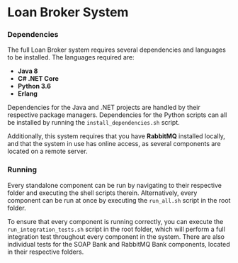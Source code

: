 # Loan Broker System
### Dependencies

The full Loan Broker system requires several dependencies and languages to be installed. The languages required are:

- **Java 8**
- **C# .NET Core**
- **Python 3.6**
- **Erlang**

Dependencies for the Java and .NET projects are handled by their respective package managers. Dependencies for the Python scripts can all be installed by running the `install_dependencies.sh` script.

Additionally, this system requires that you have **RabbitMQ** installed locally, and that the system in use has online access, as several components are located on a remote server.

### Running

Every standalone component can be run by navigating to their respective folder and executing the shell scripts therein. Alternatively, every component can be run at once by executing the `run_all.sh` script in the root folder.

To ensure that every component is running correctly, you can execute the `run_integration_tests.sh` script in the root folder, which will perform a full integration test throughout every component in the system. There are also individual tests for the SOAP Bank and RabbitMQ Bank components, located in their respective folders.